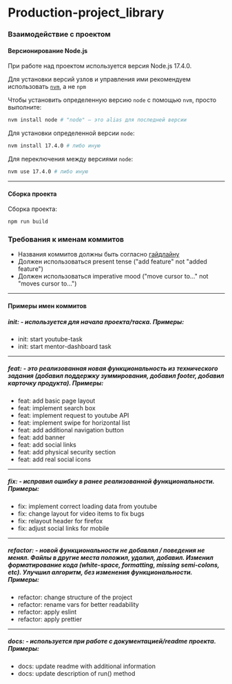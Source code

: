 # Production-project_library

### Взаимодействие с проектом

#### Версионирование Node.js

При работе над проектом используется версия Node.js 17.4.0.

Для установки версий узлов и управления ими рекомендуем использовать [`nvm`](https://github.com/nvm-sh/nvm), а не `npm`

Чтобы установить определенную версию `node` с помощью `nvm`, просто выполните:

```sh
nvm install node # "node" — это alias для последней версии
```

Для установки определенной версии `node`:

```sh
nvm install 17.4.0 # либо иную
```

Для переключения между версиями `node`:

```sh
nvm use 17.4.0 # либо иную
```

---

#### Сборка проекта

Сборка проекта:

```sh
npm run build
```

### Требования к именам коммитов

- Названия коммитов должны быть согласно [гайдлайну](https://www.conventionalcommits.org/en/v1.0.0/)
- Должен использоваться present tense ("add feature" not "added feature")
- Должен использоваться imperative mood ("move cursor to..." not "moves cursor to...")

---

#### Примеры имен коммитов

##### init: - используется для начала проекта/таска. Примеры:

- init: start youtube-task
- init: start mentor-dashboard task

---

##### feat: - это реализованная новая функциональность из технического задания (добавил поддержку зуммирования, добавил footer, добавил карточку продукта). Примеры:

- feat: add basic page layout
- feat: implement search box
- feat: implement request to youtube API
- feat: implement swipe for horizontal list
- feat: add additional navigation button
- feat: add banner
- feat: add social links
- feat: add physical security section
- feat: add real social icons

---

##### fix: - исправил ошибку в ранее реализованной функциональности. Примеры:

- fix: implement correct loading data from youtube
- fix: change layout for video items to fix bugs
- fix: relayout header for firefox
- fix: adjust social links for mobile

---

##### refactor: - новой функциональности не добавлял / поведения не менял. Файлы в другие места положил, удалил, добавил. Изменил форматирование кода (white-space, formatting, missing semi-colons, etc). Улучшил алгоритм, без изменения функциональности. Примеры:

- refactor: change structure of the project
- refactor: rename vars for better readability
- refactor: apply eslint
- refactor: apply prettier

---

##### docs: - используется при работе с документацией/readme проекта. Примеры:

- docs: update readme with additional information
- docs: update description of run() method
